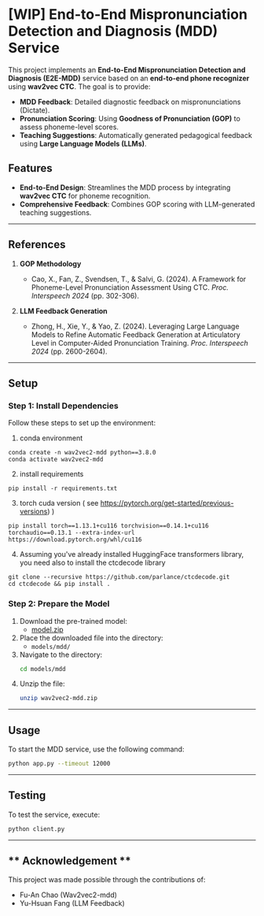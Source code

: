 # [WIP] End-to-End Mispronunciation Detection and Diagnosis (MDD) Service

This project implements an **End-to-End Mispronunciation Detection and Diagnosis (E2E-MDD)** service based on an **end-to-end phone recognizer** using **wav2vec CTC**. The goal is to provide:

- **MDD Feedback**: Detailed diagnostic feedback on mispronunciations (Dictate).
- **Pronunciation Scoring**: Using **Goodness of Pronunciation (GOP)** to assess phoneme-level scores.
- **Teaching Suggestions**: Automatically generated pedagogical feedback using **Large Language Models (LLMs)**.

## **Features**

- **End-to-End Design**: Streamlines the MDD process by integrating **wav2vec CTC** for phoneme recognition.
- **Comprehensive Feedback**: Combines GOP scoring with LLM-generated teaching suggestions.

---

## **References**

1. **GOP Methodology**  
   - Cao, X., Fan, Z., Svendsen, T., & Salvi, G. (2024). A Framework for Phoneme-Level Pronunciation Assessment Using CTC. *Proc. Interspeech 2024* (pp. 302-306).

2. **LLM Feedback Generation**  
   - Zhong, H., Xie, Y., & Yao, Z. (2024). Leveraging Large Language Models to Refine Automatic Feedback Generation at Articulatory Level in Computer-Aided Pronunciation Training. *Proc. Interspeech 2024* (pp. 2600-2604).

---

## **Setup**

### Step 1: Install Dependencies
Follow these steps to set up the environment:
1.  conda environment
```
conda create -n wav2vec2-mdd python==3.8.0
conda activate wav2vec2-mdd
```

2. install requirements
```
pip install -r requirements.txt
```

3. torch cuda version ( see https://pytorch.org/get-started/previous-versions) )  
```
pip install torch==1.13.1+cu116 torchvision==0.14.1+cu116 torchaudio==0.13.1 --extra-index-url https://download.pytorch.org/whl/cu116
```


4. Assuming you've already installed HuggingFace transformers library, you need also to install the ctcdecode library
```
git clone --recursive https://github.com/parlance/ctcdecode.git
cd ctcdecode && pip install .
```

### Step 2: Prepare the Model
1. Download the pre-trained model:
   - [model.zip](https://140.122.184.167:5567/sharing/qRaWMnSBC)
2. Place the downloaded file into the directory:
   - `models/mdd/`
3. Navigate to the directory:
   ```bash
   cd models/mdd
   ```
4. Unzip the file:
   ```bash
   unzip wav2vec2-mdd.zip
   ```

---

## **Usage**

To start the MDD service, use the following command:
```bash
python app.py --timeout 12000
```

---

## **Testing**

To test the service, execute:
```bash
python client.py
```

---

## ** Acknowledgement **
This project was made possible through the contributions of:
- Fu-An Chao (Wav2vec2-mdd)
- Yu-Hsuan Fang (LLM Feedback)
